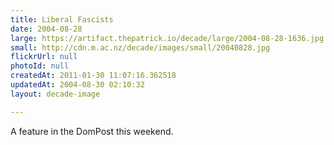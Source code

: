 ```yaml
---
title: Liberal Fascists
date: 2004-08-28
large: https://artifact.thepatrick.io/decade/large/2004-08-28-1636.jpg
small: http://cdn.m.ac.nz/decade/images/small/20040828.jpg
flickrUrl: null
photoId: null
createdAt: 2011-01-30 11:07:16.362518
updatedAt: 2004-08-30 02:10:32
layout: decade-image

---
```

A feature in the DomPost this weekend.
